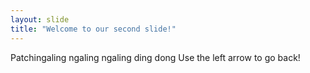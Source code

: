 ```yaml
---
layout: slide
title: "Welcome to our second slide!"
---
```

Patchingaling ngaling ngaling ding dong
Use the left arrow to go back!
